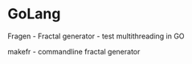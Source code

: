 # GoLang
Fragen - Fractal generator - test multithreading in GO

makefr - commandline fractal generator
